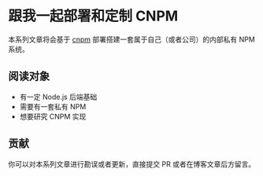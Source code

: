 # 跟我一起部署和定制 CNPM

本系列文章将会基于 [cnpm](https://github.com/cnpm/cnpmjs.org) 部署搭建一套属于自己（或者公司）的内部私有 NPM 系统。

## 阅读对象

+ 有一定 Node.js 后端基础
+ 需要有一套私有 NPM
+ 想要研究 CNPM 实现

## 贡献

你可以对本系列文章进行勘误或者更新，直接提交 PR 或者在博客文章后方留言。
